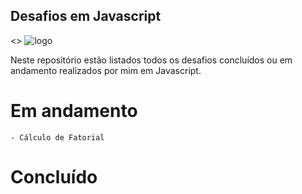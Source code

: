 ## Desafios em Javascript

<>
![logo](https://upload.wikimedia.org/wikipedia/commons/thumb/9/99/Unofficial_JavaScript_logo_2.svg/480px-Unofficial_JavaScript_logo_2.svg.png)

Neste repositório estão listados todos os desafios concluídos ou em andamento realizados por mim em Javascript.

# Em andamento
    - Cálculo de Fatorial

# Concluído
